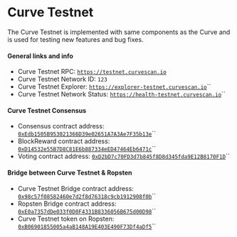 # Curve Testnet

The Curve Testnet is implemented with same components as the Curve and is used for testing new features and bug fixes.

#### General links and info

* Curve Testnet RPC: [`https://testnet.curvescan.io`](https://testnet.curvescan.io)
* Curve Testnet Network ID: `123`
* Curve Testnet Explorer: [`https://explorer-testnet.curvescan.io`](https://explorer-testnet.curvescan.io)\`\`
* Curve Testnet Network Status: [`https://health-testnet.curvescan.io`](https://health-testnet.curvescan.io)\`\`

#### Curve Testnet Consensus

* Consensus contract address: [`0xEdb1505B953021366D39e02651A7A3Ae7F35b13e`](https://explorer-testnet.curvescan.io/address/0xedb1505b953021366d39e02651a7a3ae7f35b13e)\`\`
* BlockReward contract address: [`0xD14532e55B7D8C81E6b887334eED47464Eb6471c`](https://explorer-testnet.curvescan.io/address/0xd14532e55b7d8c81e6b887334eed47464eb6471c)\`\`
* Voting contract address: [`0xD2bD7c70FD3d7b845f8D8d345fda9E12B8170F1D`](https://explorer-testnet.curvescan.io/address/0xd2bd7c70fd3d7b845f8d8d345fda9e12b8170f1d)\`\`

#### Bridge between Curve Testnet & Ropsten

* Curve Testnet Bridge contract address: [`0x98c57f08582460e7d2f8d76318c9cb1912908f0b`](https://explorer-testnet.curvescan.io/address/0x98c57f08582460e7d2f8d76318c9cb1912908f0b)\`\`
* Ropsten Bridge contract address: [`0xE0a7357dDe033f0D0F4331B8336056B675d00D98`](https://ropsten.etherscan.io/address/0xe0a7357dde033f0d0f4331b8336056b675d00d98)\`\`
* Curve Testnet token on Ropsten: [`0xB06901855005a4aB148A19E403E490F73Df4aDf5`](https://ropsten.etherscan.io/token/0xb06901855005a4ab148a19e403e490f73df4adf5)\`\`

